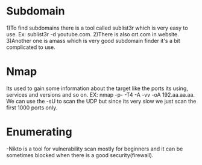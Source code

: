 # Subdomain 
1)To find subdomains there is  a tool called sublist3r which is very easy to use.
Ex: sublist3r -d youtube.com.
2)There is also crt.com in website.
3)Another one is amass which is very good subdomain finder it's a bit complicated to use.
# Nmap
Its used to gain some information about the target like the ports its using, services and versions and so on.
EX: nmap -p- -T4 -A -vv -oA 192.aa.aa.aa.
We can use the -sU to scan the UDP but since its very slow we just scan the first 1000 ports  only.
# Enumerating 
-Nikto is a tool for vulnerability scan mostly for beginners and it can be sometimes blocked when there is a good security(firewall).